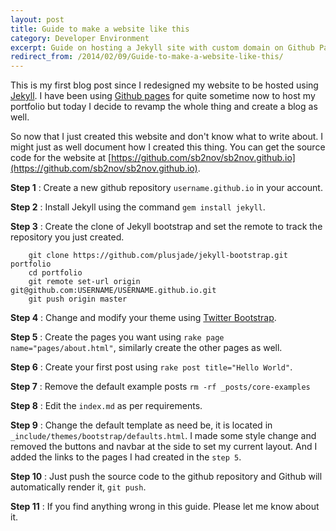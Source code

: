 ```yaml
---
layout: post
title: Guide to make a website like this
category: Developer Environment
excerpt: Guide on hosting a Jekyll site with custom domain on Github Pages.
redirect_from: /2014/02/09/Guide-to-make-a-website-like-this/
---
```


This is my first blog post since I redesigned my website to be hosted using [Jekyll](http://jekyllrb.com/). I have been using [Github pages](http://pages.github.com/) for quite sometime now to host my portfolio but today I decide to revamp the whole thing and create a blog as well.

So now that I just created this website and don't know what to write about. I might just as well document how I created this thing. You can get the source code for the website at [https://github.com/sb2nov/sb2nov.github.io](https://github.com/sb2nov/sb2nov.github.io).

**Step 1** : Create a new github repository `username.github.io` in your account.

**Step 2** : Install Jekyll using the command `gem install jekyll`.

**Step 3** : Create the clone of Jekyll bootstrap and set the remote to track the repository you just created.

        git clone https://github.com/plusjade/jekyll-bootstrap.git portfolio
        cd portfolio
        git remote set-url origin git@github.com:USERNAME/USERNAME.github.io.git
        git push origin master

**Step 4** : Change and modify your theme using [Twitter Bootstrap](http://getbootstrap.com/).

**Step 5** : Create the pages you want using `rake page name="pages/about.html"`, similarly create the other pages as well.

**Step 6** : Create your first post using `rake post title="Hello World"`.

**Step 7** : Remove the default example posts `rm -rf _posts/core-examples`

**Step 8** : Edit the `index.md` as per requirements.

**Step 9** : Change the default template as need be, it is located in `_include/themes/bootstrap/defaults.html`. I made some style change and removed the buttons and navbar at the side to set my current layout. And I added the links to the pages I had created in the `step 5`.

**Step 10** : Just push the source code to the github repository and Github will automatically render it, `git push`.

**Step 11** : If you find anything wrong in this guide. Please let me know about it.
